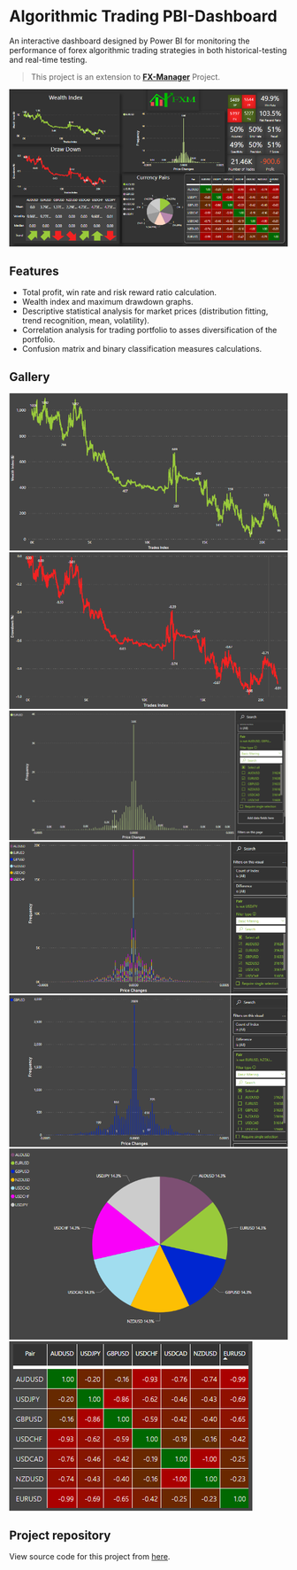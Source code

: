# Algorithmic Trading PBI-Dashboard
An interactive dashboard designed by Power BI for monitoring the performance of forex algorithmic trading strategies in both historical-testing and real-time testing.

> This project is an extension to [**FX-Manager**](https://github.com/AbdullahBahi/My-Portfolio/tree/master/FX-Manager%20Frame%20work) Project.  

![img](https://github.com/AbdullahBahi/Forex-Algorithmic-Trading-PBI-Dashboard/blob/master/gallery/main.PNG?raw=true)

## Features
- Total profit, win rate and risk reward ratio calculation.
- Wealth index and maximum drawdown graphs.
- Descriptive statistical analysis for market prices (distribution fitting, trend recognition, mean, volatility).
- Correlation analysis for trading portfolio to asses diversification of the portfolio.
- Confusion matrix and binary classification measures calculations.

## Gallery
![img](https://github.com/AbdullahBahi/My-Portfolio/blob/master/Algorithmic%20Trading%20Power%20BI%20Dashboard/1.PNG?raw=true)
![img](https://github.com/AbdullahBahi/My-Portfolio/blob/master/Algorithmic%20Trading%20Power%20BI%20Dashboard/2.PNG?raw=true)
![img](https://github.com/AbdullahBahi/My-Portfolio/blob/master/Algorithmic%20Trading%20Power%20BI%20Dashboard/3.PNG?raw=true)
![img](https://github.com/AbdullahBahi/My-Portfolio/blob/master/Algorithmic%20Trading%20Power%20BI%20Dashboard/4.PNG?raw=true)
![img](https://github.com/AbdullahBahi/My-Portfolio/blob/master/Algorithmic%20Trading%20Power%20BI%20Dashboard/5.PNG?raw=true)
![img](https://github.com/AbdullahBahi/My-Portfolio/blob/master/Algorithmic%20Trading%20Power%20BI%20Dashboard/6.PNG?raw=true)
![img](https://github.com/AbdullahBahi/My-Portfolio/blob/master/Algorithmic%20Trading%20Power%20BI%20Dashboard/7.PNG?raw=true)

## Project repository
View source code for this project from [here](https://github.com/AbdullahBahi/Forex-Algorithmic-Trading-PBI-Dashboard).